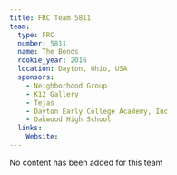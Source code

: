 ```yaml
---
title: FRC Team 5811
team:
  type: FRC
  number: 5811
  name: The Bonds
  rookie_year: 2016
  location: Dayton, Ohio, USA
  sponsors:
    - Neighborhood Group
    - K12 Gallery
    - Tejas
    - Dayton Early College Academy, Inc
    - Oakwood High School
  links:
    Website: 
---
```

No content has been added for this team